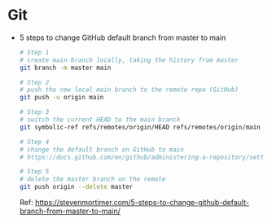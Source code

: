 # Git


- 5 steps to change GitHub default branch from master to main

    ```bash
    # Step 1 
    # create main branch locally, taking the history from master
    git branch -m master main
    
    # Step 2 
    # push the new local main branch to the remote repo (GitHub) 
    git push -u origin main
    
    # Step 3
    # switch the current HEAD to the main branch
    git symbolic-ref refs/remotes/origin/HEAD refs/remotes/origin/main
    
    # Step 4
    # change the default branch on GitHub to main
    # https://docs.github.com/en/github/administering-a-repository/setting-the-default-branch
    
    # Step 5
    # delete the master branch on the remote
    git push origin --delete master
    ```
    Ref: https://stevenmortimer.com/5-steps-to-change-github-default-branch-from-master-to-main/